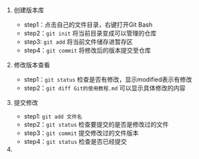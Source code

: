 1. 创建版本库
	- step1：点击自己的文件目录，右键打开Git Bash
	- step2：`git init`  将当前目录变成可以管理的仓库
	- step3:   `git add` 将当前文件储存进暂存区
	- step4：`git commit` 将修改后的版本提交至仓库

2. 修改版本查看
	- step1：`git status` 检查是否有修改，显示modified表示有修改
	- step2：`git diff Git的使用教程.md` 可以显示具体修改的内容

3. 提交修改
	- step1:   `git add 文件名`
	- step2：`git status`  检查要提交的是否是修改过的文件
	- step3：`git commit` 提交修改过的文件版本
	- step4：`git status` 检查是否已经提交

4. 
